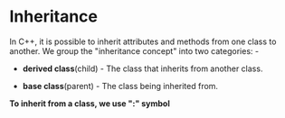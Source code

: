 # Inheritance

In C++, it is possible to inherit attributes and methods from one class to another. We group the "inheritance concept" into two categories: -

- **derived class**(child) - The class that inherits from another class.

- **base class**(parent) - The class being inherited from.

**To inherit from a class, we use ":" symbol**
